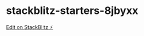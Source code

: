 # stackblitz-starters-8jbyxx

[Edit on StackBlitz ⚡️](https://stackblitz.com/edit/stackblitz-starters-8jbyxx)